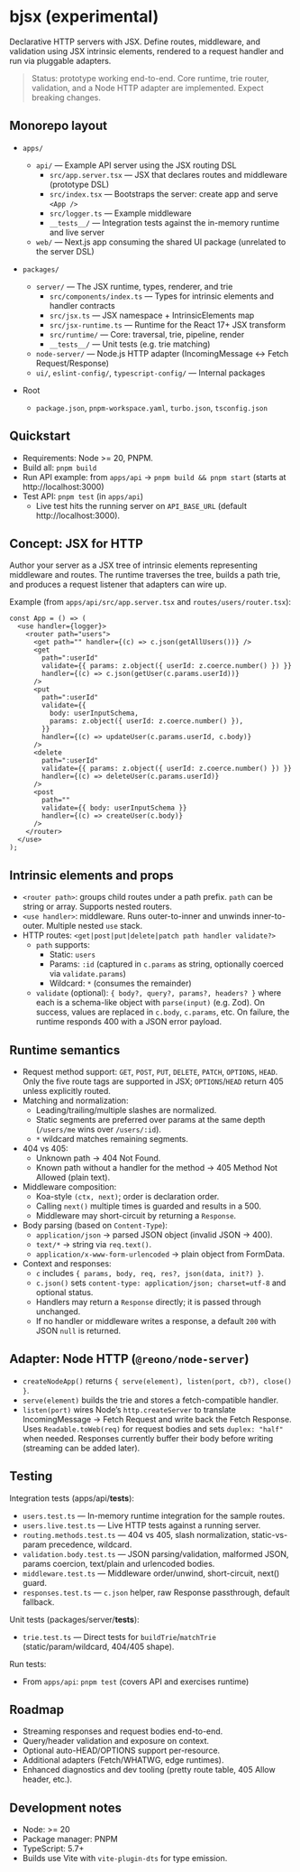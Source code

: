 # bjsx (experimental)

Declarative HTTP servers with JSX. Define routes, middleware, and validation using JSX intrinsic elements, rendered to a request handler and run via pluggable adapters.

> Status: prototype working end-to-end. Core runtime, trie router, validation, and a Node HTTP adapter are implemented. Expect breaking changes.

## Monorepo layout

- `apps/`
  - `api/` — Example API server using the JSX routing DSL
    - `src/app.server.tsx` — JSX that declares routes and middleware (prototype DSL)
    - `src/index.tsx` — Bootstraps the server: create app and serve `<App />`
    - `src/logger.ts` — Example middleware
    - `__tests__/` — Integration tests against the in-memory runtime and live server
  - `web/` — Next.js app consuming the shared UI package (unrelated to the server DSL)

- `packages/`
  - `server/` — The JSX runtime, types, renderer, and trie
    - `src/components/index.ts` — Types for intrinsic elements and handler contracts
    - `src/jsx.ts` — JSX namespace + IntrinsicElements map
    - `src/jsx-runtime.ts` — Runtime for the React 17+ JSX transform
    - `src/runtime/` — Core: traversal, trie, pipeline, render
    - `__tests__/` — Unit tests (e.g. trie matching)
  - `node-server/` — Node.js HTTP adapter (IncomingMessage <-> Fetch Request/Response)
  - `ui/`, `eslint-config/`, `typescript-config/` — Internal packages

- Root
  - `package.json`, `pnpm-workspace.yaml`, `turbo.json`, `tsconfig.json`

## Quickstart

- Requirements: Node >= 20, PNPM.
- Build all: `pnpm build`
- Run API example: from `apps/api` → `pnpm build && pnpm start` (starts at http://localhost:3000)
- Test API: `pnpm test` (in `apps/api`)
  - Live test hits the running server on `API_BASE_URL` (default http://localhost:3000).

## Concept: JSX for HTTP

Author your server as a JSX tree of intrinsic elements representing middleware and routes. The runtime traverses the tree, builds a path trie, and produces a request listener that adapters can wire up.

Example (from `apps/api/src/app.server.tsx` and `routes/users/router.tsx`):

```tsx
const App = () => (
  <use handler={logger}>
    <router path="users">
      <get path="" handler={(c) => c.json(getAllUsers())} />
      <get
        path=":userId"
        validate={{ params: z.object({ userId: z.coerce.number() }) }}
        handler={(c) => c.json(getUser(c.params.userId))}
      />
      <put
        path=":userId"
        validate={{
          body: userInputSchema,
          params: z.object({ userId: z.coerce.number() }),
        }}
        handler={(c) => updateUser(c.params.userId, c.body)}
      />
      <delete
        path=":userId"
        validate={{ params: z.object({ userId: z.coerce.number() }) }}
        handler={(c) => deleteUser(c.params.userId)}
      />
      <post
        path=""
        validate={{ body: userInputSchema }}
        handler={(c) => createUser(c.body)}
      />
    </router>
  </use>
);
```

## Intrinsic elements and props

- `<router path>`: groups child routes under a path prefix. `path` can be string or array. Supports nested routers.
- `<use handler>`: middleware. Runs outer-to-inner and unwinds inner-to-outer. Multiple nested `use` stack.
- HTTP routes: `<get|post|put|delete|patch path handler validate?>`
  - `path` supports:
    - Static: `users`
    - Params: `:id` (captured in `c.params` as string, optionally coerced via `validate.params`)
    - Wildcard: `*` (consumes the remainder)
  - `validate` (optional): `{ body?, query?, params?, headers? }` where each is a schema-like object with `parse(input)` (e.g. Zod). On success, values are replaced in `c.body`, `c.params`, etc. On failure, the runtime responds 400 with a JSON error payload.

## Runtime semantics

- Request method support: `GET`, `POST`, `PUT`, `DELETE`, `PATCH`, `OPTIONS`, `HEAD`. Only the five route tags are supported in JSX; `OPTIONS`/`HEAD` return 405 unless explicitly routed.
- Matching and normalization:
  - Leading/trailing/multiple slashes are normalized.
  - Static segments are preferred over params at the same depth (`/users/me` wins over `/users/:id`).
  - `*` wildcard matches remaining segments.
- 404 vs 405:
  - Unknown path → 404 Not Found.
  - Known path without a handler for the method → 405 Method Not Allowed (plain text).
- Middleware composition:
  - Koa-style `(ctx, next)`; order is declaration order.
  - Calling `next()` multiple times is guarded and results in a 500.
  - Middleware may short-circuit by returning a `Response`.
- Body parsing (based on `Content-Type`):
  - `application/json` → parsed JSON object (invalid JSON → 400).
  - `text/*` → string via `req.text()`.
  - `application/x-www-form-urlencoded` → plain object from FormData.
- Context and responses:
  - `c` includes `{ params, body, req, res?, json(data, init?) }`.
  - `c.json()` sets `content-type: application/json; charset=utf-8` and optional status.
  - Handlers may return a `Response` directly; it is passed through unchanged.
  - If no handler or middleware writes a response, a default `200` with JSON `null` is returned.

## Adapter: Node HTTP (`@reono/node-server`)

- `createNodeApp()` returns `{ serve(element), listen(port, cb?), close() }`.
- `serve(element)` builds the trie and stores a fetch-compatible handler.
- `listen(port)` wires Node’s `http.createServer` to translate IncomingMessage → Fetch Request and write back the Fetch Response. Uses `Readable.toWeb(req)` for request bodies and sets `duplex: "half"` when needed. Responses currently buffer their body before writing (streaming can be added later).

## Testing

Integration tests (apps/api/**tests**):

- `users.test.ts` — In-memory runtime integration for the sample routes.
- `users.live.test.ts` — Live HTTP tests against a running server.
- `routing.methods.test.ts` — 404 vs 405, slash normalization, static-vs-param precedence, wildcard.
- `validation.body.test.ts` — JSON parsing/validation, malformed JSON, params coercion, text/plain and urlencoded bodies.
- `middleware.test.ts` — Middleware order/unwind, short-circuit, next() guard.
- `responses.test.ts` — `c.json` helper, raw Response passthrough, default fallback.

Unit tests (packages/server/**tests**):

- `trie.test.ts` — Direct tests for `buildTrie`/`matchTrie` (static/param/wildcard, 404/405 shape).

Run tests:

- From `apps/api`: `pnpm test` (covers API and exercises runtime)

## Roadmap

- Streaming responses and request bodies end-to-end.
- Query/header validation and exposure on context.
- Optional auto-HEAD/OPTIONS support per-resource.
- Additional adapters (Fetch/WHATWG, edge runtimes).
- Enhanced diagnostics and dev tooling (pretty route table, 405 Allow header, etc.).

## Development notes

- Node: >= 20
- Package manager: PNPM
- TypeScript: 5.7+
- Builds use Vite with `vite-plugin-dts` for type emission.

